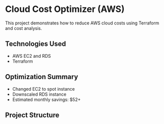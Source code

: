 # Cloud Cost Optimizer (AWS)

This project demonstrates how to reduce AWS cloud costs using Terraform and cost analysis.

## Technologies Used
- AWS EC2 and RDS
- Terraform

## Optimization Summary
- Changed EC2 to spot instance
- Downscaled RDS instance
- Estimated monthly savings: $52+

## Project Structure

